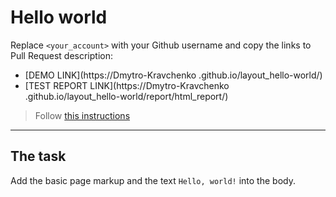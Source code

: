 # Hello world
Replace `<your_account>` with your Github username and copy the links to Pull Request description:
- [DEMO LINK](https://Dmytro-Kravchenko
.github.io/layout_hello-world/)
- [TEST REPORT LINK](https://Dmytro-Kravchenko
.github.io/layout_hello-world/report/html_report/)

> Follow [this instructions](https://mate-academy.github.io/layout_task-guideline/#how-to-solve-the-layout-tasks-on-github)
___

## The task 
Add the basic page markup and the text `Hello, world!` into the body.
